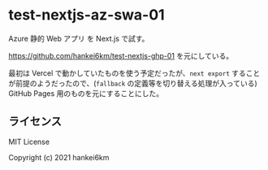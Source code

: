 # test-nextjs-az-swa-01

Azure 静的 Web アプリ を Next.js で試す。

https://github.com/hankei6km/test-nextjs-ghp-01 を元にしている。

最初は Vercel で動かしていたものを使う予定だったが、`next export` することが前提のようだったので、(`fallback` の定義等を切り替える処理が入っている) GitHub Pages 用のものを元にすることにした。


## ライセンス

MIT License

Copyright (c) 2021 hankei6km



